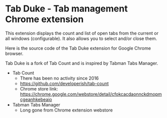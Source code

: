 # Tab Duke - Tab management Chrome extension

This extension displays the count and list of open tabs from the current or all windows (configurable). It also allows you to select and/or close them.

Here is the source code of the Tab Duke extension for Google Chrome browser.

Tab Duke is a fork of Tab Count and is inspired by Tabman Tabs Manager.

- Tab Count
  - There has been no activity since 2016
  - https://github.com/developerish/tab-count
  - Chrome store link: https://chrome.google.com/webstore/detail/cfokcacdaonnckdmopmcgeanhkebeaio
- Tabman Tabs Manager
  - Long gone from Chrome extension webstore
